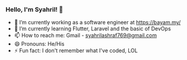 ### Hello, I'm Syahril! 👋

- 🔭 I’m currently working as a software engineer at https://bayam.my/
- 🌱 I’m currently learning Flutter, Laravel and the basic of DevOps
- 📫 How to reach me: Gmail - syahrilashraf769@gmail.com
- 😄 Pronouns: He/His
- ⚡ Fun fact: I don't remember what I've coded, LOL
